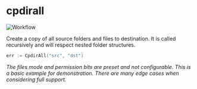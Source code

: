 # cpdirall

![Workflow](https://github.com/zakarynichols/cpdirall/actions/workflows/ci.yml/badge.svg?branch=master)

Create a copy of all source folders and files to destination. It is called recursively and will respect nested folder structures.

```go
err := CpdirAll("src", "dst")
```

_The files mode and permission bits are preset and not configurable. This is a basic example for demonstration. There are many edge cases when considering full support._
